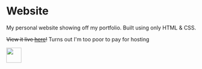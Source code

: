 # Website
My personal website showing off my portfolio. Built using only HTML & CSS. 

~~View it live [here](https://not-here.dev)!~~ Turns out I'm too poor to pay for hosting  

<img src="https://cdn.discordapp.com/emojis/826074229224112138.gif?size=96&quality=lossless" width=40 height=40>
